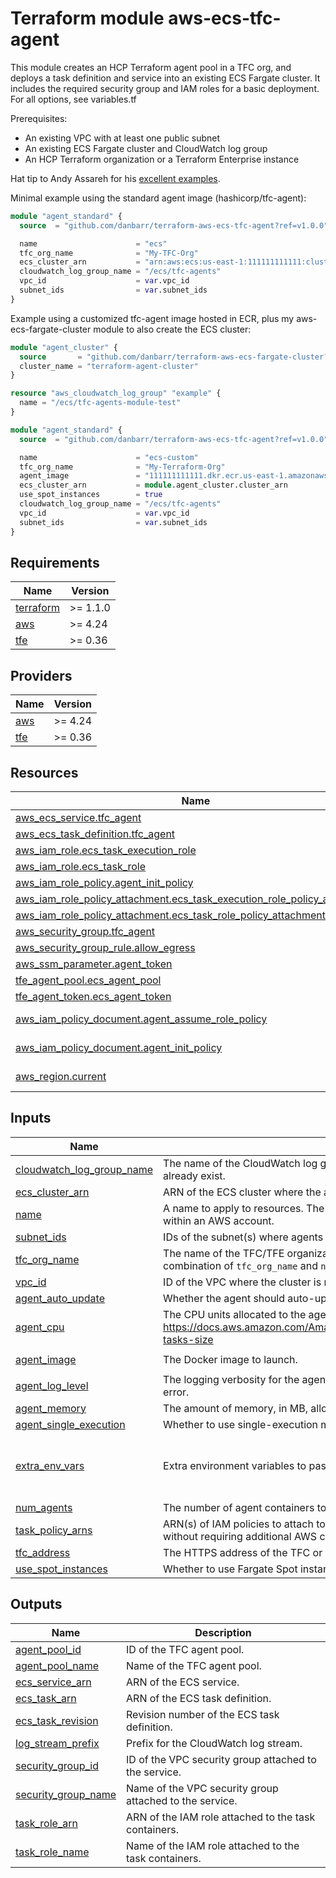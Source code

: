 # Terraform module aws-ecs-tfc-agent

This module creates an HCP Terraform agent pool in a TFC org, and deploys a task definition and service into an existing ECS Fargate cluster. It includes the required security group and IAM roles for a basic deployment. For all options, see variables.tf

Prerequisites:

- An existing VPC with at least one public subnet
- An existing ECS Fargate cluster and CloudWatch log group
- An HCP Terraform organization or a Terraform Enterprise instance

Hat tip to Andy Assareh for his [excellent examples](https://github.com/assareh/tfc-agent).

Minimal example using the standard agent image (hashicorp/tfc-agent):

```terraform
module "agent_standard" {
  source  = "github.com/danbarr/terraform-aws-ecs-tfc-agent?ref=v1.0.0"

  name                      = "ecs"
  tfc_org_name              = "My-TFC-Org"
  ecs_cluster_arn           = "arn:aws:ecs:us-east-1:111111111111:cluster/my-ecs-cluster"
  cloudwatch_log_group_name = "/ecs/tfc-agents"
  vpc_id                    = var.vpc_id
  subnet_ids                = var.subnet_ids
}
```

Example using a customized tfc-agent image hosted in ECR, plus my aws-ecs-fargate-cluster module to also create the ECS cluster:

```terraform
module "agent_cluster" {
  source       = "github.com/danbarr/terraform-aws-ecs-fargate-cluster?ref=v1.0.1"
  cluster_name = "terraform-agent-cluster"
}

resource "aws_cloudwatch_log_group" "example" {
  name = "/ecs/tfc-agents-module-test"
}

module "agent_standard" {
  source  = "github.com/danbarr/terraform-aws-ecs-tfc-agent?ref=v1.0.0"

  name                      = "ecs-custom"
  tfc_org_name              = "My-Terraform-Org"
  agent_image               = "111111111111.dkr.ecr.us-east-1.amazonaws.com/tfc-custom-agent"
  ecs_cluster_arn           = module.agent_cluster.cluster_arn
  use_spot_instances        = true
  cloudwatch_log_group_name = "/ecs/tfc-agents"
  vpc_id                    = var.vpc_id
  subnet_ids                = var.subnet_ids
}
```

<!-- BEGIN_TF_DOCS -->
## Requirements

| Name | Version |
|------|---------|
| <a name="requirement_terraform"></a> [terraform](#requirement\_terraform) | >= 1.1.0 |
| <a name="requirement_aws"></a> [aws](#requirement\_aws) | >= 4.24 |
| <a name="requirement_tfe"></a> [tfe](#requirement\_tfe) | >= 0.36 |

## Providers

| Name | Version |
|------|---------|
| <a name="provider_aws"></a> [aws](#provider\_aws) | >= 4.24 |
| <a name="provider_tfe"></a> [tfe](#provider\_tfe) | >= 0.36 |

## Resources

| Name | Type |
|------|------|
| [aws_ecs_service.tfc_agent](https://registry.terraform.io/providers/hashicorp/aws/latest/docs/resources/ecs_service) | resource |
| [aws_ecs_task_definition.tfc_agent](https://registry.terraform.io/providers/hashicorp/aws/latest/docs/resources/ecs_task_definition) | resource |
| [aws_iam_role.ecs_task_execution_role](https://registry.terraform.io/providers/hashicorp/aws/latest/docs/resources/iam_role) | resource |
| [aws_iam_role.ecs_task_role](https://registry.terraform.io/providers/hashicorp/aws/latest/docs/resources/iam_role) | resource |
| [aws_iam_role_policy.agent_init_policy](https://registry.terraform.io/providers/hashicorp/aws/latest/docs/resources/iam_role_policy) | resource |
| [aws_iam_role_policy_attachment.ecs_task_execution_role_policy_attachment](https://registry.terraform.io/providers/hashicorp/aws/latest/docs/resources/iam_role_policy_attachment) | resource |
| [aws_iam_role_policy_attachment.ecs_task_role_policy_attachment](https://registry.terraform.io/providers/hashicorp/aws/latest/docs/resources/iam_role_policy_attachment) | resource |
| [aws_security_group.tfc_agent](https://registry.terraform.io/providers/hashicorp/aws/latest/docs/resources/security_group) | resource |
| [aws_security_group_rule.allow_egress](https://registry.terraform.io/providers/hashicorp/aws/latest/docs/resources/security_group_rule) | resource |
| [aws_ssm_parameter.agent_token](https://registry.terraform.io/providers/hashicorp/aws/latest/docs/resources/ssm_parameter) | resource |
| [tfe_agent_pool.ecs_agent_pool](https://registry.terraform.io/providers/hashicorp/tfe/latest/docs/resources/agent_pool) | resource |
| [tfe_agent_token.ecs_agent_token](https://registry.terraform.io/providers/hashicorp/tfe/latest/docs/resources/agent_token) | resource |
| [aws_iam_policy_document.agent_assume_role_policy](https://registry.terraform.io/providers/hashicorp/aws/latest/docs/data-sources/iam_policy_document) | data source |
| [aws_iam_policy_document.agent_init_policy](https://registry.terraform.io/providers/hashicorp/aws/latest/docs/data-sources/iam_policy_document) | data source |
| [aws_region.current](https://registry.terraform.io/providers/hashicorp/aws/latest/docs/data-sources/region) | data source |

## Inputs

| Name | Description | Type | Default | Required |
|------|-------------|------|---------|:--------:|
| <a name="input_cloudwatch_log_group_name"></a> [cloudwatch\_log\_group\_name](#input\_cloudwatch\_log\_group\_name) | The name of the CloudWatch log group where agent logs will be sent. The log group must already exist. | `string` | n/a | yes |
| <a name="input_ecs_cluster_arn"></a> [ecs\_cluster\_arn](#input\_ecs\_cluster\_arn) | ARN of the ECS cluster where the agent will be deployed. | `string` | n/a | yes |
| <a name="input_name"></a> [name](#input\_name) | A name to apply to resources. The combination of `name` and `tfc_org_name` must be unique within an AWS account. | `string` | n/a | yes |
| <a name="input_subnet_ids"></a> [subnet\_ids](#input\_subnet\_ids) | IDs of the subnet(s) where agents can be deployed (public subnets required) | `list(string)` | n/a | yes |
| <a name="input_tfc_org_name"></a> [tfc\_org\_name](#input\_tfc\_org\_name) | The name of the TFC/TFE organization where the agent pool will be configured. The combination of `tfc_org_name` and `name` must be unique within an AWS account. | `string` | n/a | yes |
| <a name="input_vpc_id"></a> [vpc\_id](#input\_vpc\_id) | ID of the VPC where the cluster is running. | `string` | n/a | yes |
| <a name="input_agent_auto_update"></a> [agent\_auto\_update](#input\_agent\_auto\_update) | Whether the agent should auto-update. Valid values are minor, patch, and disabled. | `string` | `"minor"` | no |
| <a name="input_agent_cpu"></a> [agent\_cpu](#input\_agent\_cpu) | The CPU units allocated to the agent container(s). See https://docs.aws.amazon.com/AmazonECS/latest/developerguide/AWS_Fargate.html#fargate-tasks-size | `number` | `256` | no |
| <a name="input_agent_image"></a> [agent\_image](#input\_agent\_image) | The Docker image to launch. | `string` | `"hashicorp/tfc-agent:latest"` | no |
| <a name="input_agent_log_level"></a> [agent\_log\_level](#input\_agent\_log\_level) | The logging verbosity for the agent. Valid values are trace, debug, info (default), warn, and error. | `string` | `"info"` | no |
| <a name="input_agent_memory"></a> [agent\_memory](#input\_agent\_memory) | The amount of memory, in MB, allocated to the agent container(s). | `number` | `512` | no |
| <a name="input_agent_single_execution"></a> [agent\_single\_execution](#input\_agent\_single\_execution) | Whether to use single-execution mode. | `bool` | `true` | no |
| <a name="input_extra_env_vars"></a> [extra\_env\_vars](#input\_extra\_env\_vars) | Extra environment variables to pass to the agent container. | <pre>list(object({<br>    name  = string<br>    value = string<br>  }))</pre> | `[]` | no |
| <a name="input_num_agents"></a> [num\_agents](#input\_num\_agents) | The number of agent containers to run. | `number` | `1` | no |
| <a name="input_task_policy_arns"></a> [task\_policy\_arns](#input\_task\_policy\_arns) | ARN(s) of IAM policies to attach to the agent task. Determines what actions the agent can take without requiring additional AWS credentials. | `list(string)` | `[]` | no |
| <a name="input_tfc_address"></a> [tfc\_address](#input\_tfc\_address) | The HTTPS address of the TFC or TFE instance. | `string` | `"https://app.terraform.io"` | no |
| <a name="input_use_spot_instances"></a> [use\_spot\_instances](#input\_use\_spot\_instances) | Whether to use Fargate Spot instances. | `bool` | `false` | no |

## Outputs

| Name | Description |
|------|-------------|
| <a name="output_agent_pool_id"></a> [agent\_pool\_id](#output\_agent\_pool\_id) | ID of the TFC agent pool. |
| <a name="output_agent_pool_name"></a> [agent\_pool\_name](#output\_agent\_pool\_name) | Name of the TFC agent pool. |
| <a name="output_ecs_service_arn"></a> [ecs\_service\_arn](#output\_ecs\_service\_arn) | ARN of the ECS service. |
| <a name="output_ecs_task_arn"></a> [ecs\_task\_arn](#output\_ecs\_task\_arn) | ARN of the ECS task definition. |
| <a name="output_ecs_task_revision"></a> [ecs\_task\_revision](#output\_ecs\_task\_revision) | Revision number of the ECS task definition. |
| <a name="output_log_stream_prefix"></a> [log\_stream\_prefix](#output\_log\_stream\_prefix) | Prefix for the CloudWatch log stream. |
| <a name="output_security_group_id"></a> [security\_group\_id](#output\_security\_group\_id) | ID of the VPC security group attached to the service. |
| <a name="output_security_group_name"></a> [security\_group\_name](#output\_security\_group\_name) | Name of the VPC security group attached to the service. |
| <a name="output_task_role_arn"></a> [task\_role\_arn](#output\_task\_role\_arn) | ARN of the IAM role attached to the task containers. |
| <a name="output_task_role_name"></a> [task\_role\_name](#output\_task\_role\_name) | Name of the IAM role attached to the task containers. |
<!-- END_TF_DOCS -->